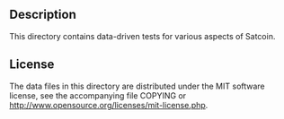 Description
------------

This directory contains data-driven tests for various aspects of Satcoin.

License
--------

The data files in this directory are distributed under the MIT software
license, see the accompanying file COPYING or
http://www.opensource.org/licenses/mit-license.php.

